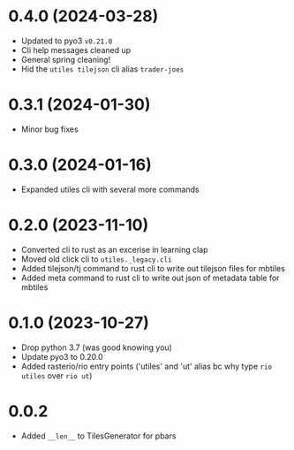 # 0.4.0 (2024-03-28)

 - Updated to pyo3 `v0.21.0`
 - Cli help messages cleaned up
 - General spring cleaning!
 - Hid the `utiles tilejson` cli alias `trader-joes`

# 0.3.1 (2024-01-30)

 - Minor bug fixes

# 0.3.0 (2024-01-16)

 - Expanded utiles cli with several more commands

# 0.2.0 (2023-11-10)

 - Converted cli to rust as an excerise in learning clap
 - Moved old click cli to `utiles._legacy.cli`
 - Added tilejson/tj command to rust cli to write out tilejson files for mbtiles
 - Added meta command to rust cli to write out json of metadata table for mbtiles

# 0.1.0 (2023-10-27)

 - Drop python 3.7 (was good knowing you)
 - Update pyo3 to 0.20.0
 - Added rasterio/rio entry points ('utiles' and 'ut' alias bc why type `rio utiles` over `rio ut`)

# 0.0.2

 - Added `__len__` to TilesGenerator for pbars
